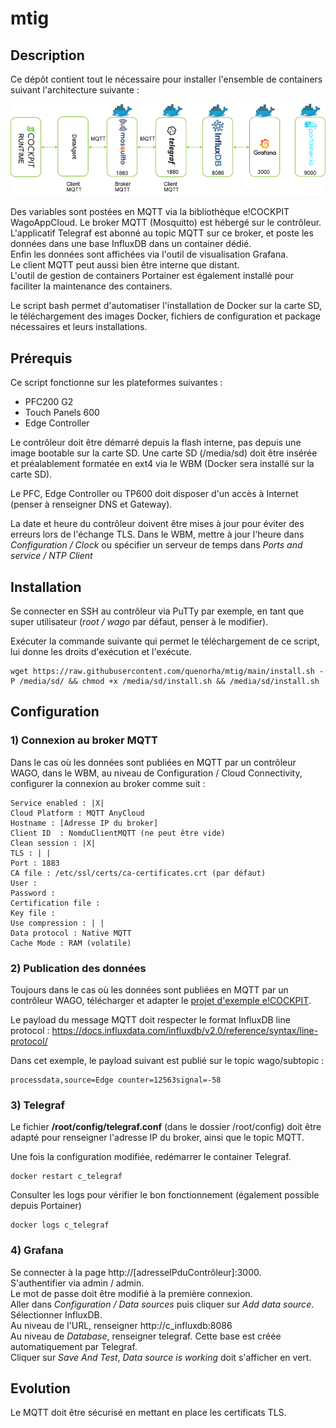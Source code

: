 # mtig

## Description
Ce dépôt contient tout le nécessaire pour installer l'ensemble de containers suivant l'architecture suivante : 
<div style="text-align: center">
<img src="images/stack.png"
     alt="stack"/>
</div>

Des variables sont postées en MQTT via la bibliothèque e!COCKPIT WagoAppCloud. Le broker MQTT (Mosquitto) est hébergé sur le contrôleur. \
L'applicatif Telegraf est abonné au topic MQTT sur ce broker, et poste les données dans une base InfluxDB dans un container dédié. \
Enfin les données sont affichées via l'outil de visualisation Grafana.  \
Le client MQTT peut aussi bien être interne que distant.  \
L'outil de gestion de containers Portainer est également installé pour faciliter la maintenance des containers.

Le script bash permet d'automatiser l'installation de Docker sur la carte SD, le téléchargement des images Docker, fichiers de configuration et package nécessaires et leurs installations.

## Prérequis

Ce script fonctionne sur les plateformes suivantes : 
- PFC200 G2
- Touch Panels 600
- Edge Controller

Le contrôleur doit être démarré depuis la flash interne, pas depuis une image bootable sur la carte SD.
Une carte SD (/media/sd) doit être insérée et préalablement formatée en ext4 via le WBM (Docker sera installé sur la carte SD).

Le PFC, Edge Controller ou TP600 doit disposer d'un accès à Internet (penser à renseigner DNS et Gateway).

La date et heure du contrôleur doivent être mises à jour pour éviter des erreurs lors de l'échange TLS. 
Dans le WBM, mettre à jour l'heure dans <em>Configuration / Clock</em> ou spécifier un serveur de temps dans <em>Ports and service / NTP Client</em>

## Installation
Se connecter en SSH au contrôleur via PuTTy par exemple, en tant que super utilisateur (<em>root / wago</em> par défaut, penser à le modifier).

Exécuter la commande suivante qui permet le téléchargement de ce script, lui donne les droits d'exécution et l'exécute.

```
wget https://raw.githubusercontent.com/quenorha/mtig/main/install.sh -P /media/sd/ && chmod +x /media/sd/install.sh && /media/sd/install.sh
```

## Configuration
 
###  1) Connexion au broker MQTT

Dans le cas où les données sont publiées en MQTT par un contrôleur WAGO, dans le WBM, au niveau de Configuration / Cloud Connectivity, configurer la connexion au broker comme suit :

	Service enabled : |X|
	Cloud Platform : MQTT AnyCloud
	Hostname : [Adresse IP du broker]
	Client ID  : NomduClientMQTT (ne peut être vide)
	Clean session : |X|
	TLS : | |
	Port : 1883
	CA file : /etc/ssl/certs/ca-certificates.crt (par défaut)
	User : 
	Password :
	Certification file : 
	Key file : 
	Use compression : | |
	Data protocol : Native MQTT
	Cache Mode : RAM (volatile)




### 2) Publication des données

Toujours dans le cas où les données sont publiées en MQTT par un contrôleur WAGO, télécharger et adapter le <a href="https://raw.githubusercontent.com/quenorha/mtig/main/WagoAppCloud_Influxdb_1.8.ecp">projet d'exemple e!COCKPIT</a>.

Le payload du message MQTT doit respecter le format InfluxDB line protocol :
	https://docs.influxdata.com/influxdb/v2.0/reference/syntax/line-protocol/
	
Dans cet exemple, le payload suivant est publié sur le topic wago/subtopic : 
 ```
processdata,source=Edge counter=12563signal=-58
 ```

### 3) Telegraf
Le fichier <b>/root/config/telegraf.conf</b> (dans le dossier /root/config) doit être adapté pour renseigner l'adresse IP du broker, ainsi que le topic MQTT. 

Une fois la configuration modifiée, redémarrer le container Telegraf. 
 ```
 docker restart c_telegraf
 ```	 
Consulter les logs pour vérifier le bon fonctionnement (également possible depuis Portainer)
```
docker logs c_telegraf
```		 

### 4) Grafana

Se connecter à la page http://[adresseIPduContrôleur]:3000.  \
S'authentifier via admin / admin. \
Le mot de passe doit être modifié à la première connexion.  \
Aller dans <em>Configuration / Data sources</em> puis cliquer sur <em>Add data source</em>. \
Sélectionner InfluxDB. \
Au niveau de l'URL, renseigner http://c_influxdb:8086 \
Au niveau de <em>Database</em>, renseigner telegraf. Cette base est créée automatiquement par Telegraf. \
Cliquer sur <em>Save And Test</em>, <em>Data source is working</em> doit s'afficher en vert. 

## Evolution
Le MQTT doit être sécurisé en mettant en place les certificats TLS. 